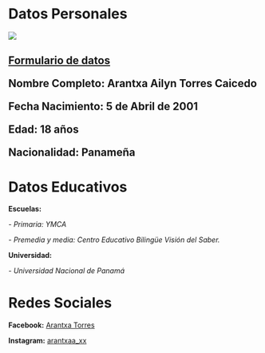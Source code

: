 

<h1>Datos Personales</h1>

<p><img src="https://scontent.fpty1-1.fna.fbcdn.net/v/t1.0-9/s960x960/72962947_2495280033895835_5137077994673668096_o.jpg?_nc_cat=100&_nc_oc=AQm0bRQSjXrjEGjZeO0VIJeHbWFt-V-7LgNIh0THXUTuvtx89DnC1sj2e9jQH2H-0XE&_nc_ht=scontent.fpty1-1.fna&oh=c93f8fc460e7012cadf9d7843053a7b0&oe=5E5C5230">
<h2><p><strong><a href="https://arantxa-torres.github.io/Formulario-de-datos/">Formulario de datos</a></strong>
<p><strong>Nombre Completo:</strong> Arantxa Ailyn Torres Caicedo 
<p><strong>Fecha Nacimiento:</strong> 5 de Abril de 2001
<p><strong>Edad:</strong> 18 años
<p><strong>Nacionalidad:</strong> Panameña 

<h1>Datos Educativos</h1>
<p><strong>Escuelas:</strong><p>
<p><em>- Primaria: YMCA </em>
<p><em>- Premedia y media: Centro Educativo Bilingüe Visión del Saber. </em>
<p><strong>Universidad:</strong>
<P><em>- Universidad Nacional de Panamá</em>
<h1>Redes Sociales</h1>
<p><strong>Facebook:</strong> <a href="https://www.facebook.com/arantxa.torres.980">Arantxa Torres</a>
<p><strong>Instagram:</strong> <a href="https://www.instagram.com/arantxaa_xx/">arantxaa_xx</a>



